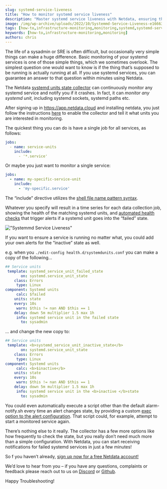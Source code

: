 ```yaml
---
slug: systemd-service-liveness
title: "How to monitor systemd service liveness"
description: "Master systemd service liveness with Netdata, ensuring the health and availability of your Linux services and applications. Gain more insights from our blog."
image: /img/wp-archive/uploads/2022/10/Systemmd-Service-Liveness-e1666366169680.png
tags: [how-to,infrastructure-monitoring,monitoring,systemd,systemd-services]
keywords: [how-to,infrastructure-monitoring,monitoring]
authors: chris
---
```


The life of a sysadmin or SRE is often difficult, but occasionally very simple things can make a huge difference. Basic monitoring of your systemd services is one of those simple things, which we sometimes overlook. The simplest question one would want to know is if the thing that’s supposed to be running is actually running at all. If you use systemd services, you can guarantee an answer to that question within minutes using Netdata. 

<!--truncate-->

The Netdata <a href="https://learn.netdata.cloud/docs/agent/collectors/go.d.plugin/modules/systemdunits">systemd units state collector</a> can continuously monitor any systemd service and notify you if it crashes. In fact, it can <em>monitor any systemd unit</em>, including systemd sockets, systemd paths etc.

After signing up in <a href="https://app.netdata.cloud">https://app.netdata.cloud</a> and installing netdata, you just follow the instructions <a href="https://learn.netdata.cloud/docs/agent/collectors/go.d.plugin/modules/systemdunits">here</a> to enable the collector and tell it what units you are interested in monitoring. 

The quickest thing you can do is have a single job for all services, as follows:

```yaml
jobs:
  - name: service-units
    include:
      - '*.service'
```

Or maybe you just want to monitor a single service:

```yaml
jobs:
  - name: my-specific-service-unit
    include:
      - 'my-specific.service'
```

The “include” directive utilizes the <a href="https://golang.org/pkg/path/filepath/#Match">shell file name pattern syntax</a>.

Whatever you specify will result in a time series for each data collection job, showing the health of the matching systemd units, and <a href="https://github.com/netdata/netdata/blob/master/health/health.d/systemdunits.conf">automated health checks</a> that trigger alerts if a systemd unit goes into the “failed” state. 

!["Systemmd Service Liveness"](/img/wp-archive/uploads/2022/10/Systemmd-Service-Liveness.png)

If you want to ensure a service is running no matter what, you could add your own alerts for the “inactive” state as well. 

e.g. when you <code>./edit-config health.d/systemdunits.conf</code> you can make a copy of the following…

```yaml
## Service units
 template: systemd_service_unit_failed_state
       on: systemd.service_unit_state
    class: Errors
     type: Linux
component: Systemd units
     calc: $failed
    units: state
    every: 10s
     warn: $this != nan AND $this == 1
    delay: down 5m multiplier 1.5 max 1h
     info: systemd service unit in the failed state
       to: sysadmin
```
… and change the new copy to:

```yaml
## Service units
 template: <b>systemd_service_unit_inactive_state</b>
       on: systemd.service_unit_state
    class: Errors
     type: Linux
component: Systemd units
     calc: <b>$inactive</b>
    units: state
    every: 10s
     warn: $this != nan AND $this == 1
    delay: down 5m multiplier 1.5 max 1h
     info: systemd service unit in the <b>inactive </b>state
       to: sysadmin
```

You could even automatically execute a script other than the default alarm-notify.sh every time an alert changes state, by providing a custom <a href="https://learn.netdata.cloud/docs/agent/health/reference#alarm-line-exec">exec option to the alert configuration</a>. That script could, for example, attempt to start a monitored service again.

There’s nothing else to it really. The collector has a few more options like how frequently to check the state, but you really don’t need much more than a simple configuration. With Netdata, you can start receiving notifications for failed systemd services in just a few minutes!

So f you haven’t already, <a href="https://app.netdata.cloud/">sign up now for a free Netdata account!</a>

We’d love to hear from you – if you have any questions, complaints or feedback please reach out to us on <a href="https://discord.com/invite/mPZ6WZKKG2">Discord</a> or <a href="https://github.com/netdata/netdata/">Github</a>. 

Happy Troubleshooting!